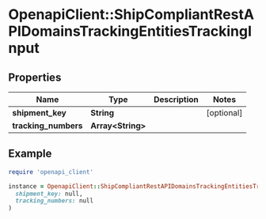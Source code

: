 # OpenapiClient::ShipCompliantRestAPIDomainsTrackingEntitiesTrackingInput

## Properties

| Name | Type | Description | Notes |
| ---- | ---- | ----------- | ----- |
| **shipment_key** | **String** |  | [optional] |
| **tracking_numbers** | **Array&lt;String&gt;** |  |  |

## Example

```ruby
require 'openapi_client'

instance = OpenapiClient::ShipCompliantRestAPIDomainsTrackingEntitiesTrackingInput.new(
  shipment_key: null,
  tracking_numbers: null
)
```

